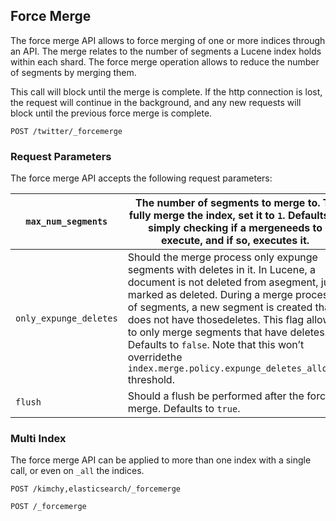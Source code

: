 ## Force Merge

The force merge API allows to force merging of one or more indices through an API. The merge relates to the number of segments a Lucene index holds within each shard. The force merge operation allows to reduce the number of segments by merging them.

This call will block until the merge is complete. If the http connection is lost, the request will continue in the background, and any new requests will block until the previous force merge is complete.
    
    
    POST /twitter/_forcemerge

### Request Parameters

The force merge API accepts the following request parameters:

`max_num_segments`| The number of segments to merge to. To fully merge the index, set it to `1`. Defaults to simply checking if a mergeneeds to execute, and if so, executes it.     
---|---  
`only_expunge_deletes`| Should the merge process only expunge segments with deletes in it. In Lucene, a document is not deleted from asegment, just marked as deleted. During a merge process of segments, a new segment is created that does not have thosedeletes. This flag allows to only merge segments that have deletes. Defaults to `false`. Note that this won’t overridethe `index.merge.policy.expunge_deletes_allowed` threshold.     
`flush`| Should a flush be performed after the forced merge. Defaults to `true`.   
  
### Multi Index

The force merge API can be applied to more than one index with a single call, or even on `_all` the indices.
    
    
    POST /kimchy,elasticsearch/_forcemerge
    
    POST /_forcemerge
